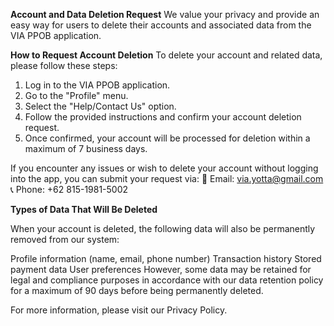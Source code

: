 **Account and Data Deletion Request**
We value your privacy and provide an easy way for users to delete their accounts and associated data from the VIA PPOB application.

**How to Request Account Deletion**
To delete your account and related data, please follow these steps:
1. Log in to the VIA PPOB application.
2. Go to the "Profile" menu.
3. Select the "Help/Contact Us" option.
4. Follow the provided instructions and confirm your account deletion request.
5. Once confirmed, your account will be processed for deletion within a maximum of 7 business days.

If you encounter any issues or wish to delete your account without logging into the app, you can submit your request via:
📩 Email: via.yotta@gmail.com
📞 Phone: +62 815-1981-5002

**Types of Data That Will Be Deleted**

When your account is deleted, the following data will also be permanently removed from our system:

Profile information (name, email, phone number)
Transaction history
Stored payment data
User preferences
However, some data may be retained for legal and compliance purposes in accordance with our data retention policy for a maximum of 90 days before being permanently deleted.

For more information, please visit our Privacy Policy.
